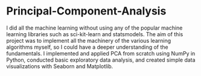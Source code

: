 # Principal-Component-Analysis
I did all the machine learning without using any of the popular machine learning libraries such as sci-kit-learn and statsmodels. The aim of this project was to implement all the machinery of the various learning algorithms myself, so I could have a deeper understanding of the fundamentals. I implemented and applied PCA from scratch using NumPy in Python, conducted basic exploratory data analysis, and created simple data visualizations with Seaborn and Matplotlib.
